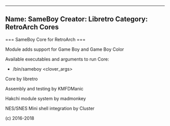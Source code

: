 -----------------------
Name: SameBoy 
Creator: Libretro
Category: RetroArch Cores
-----------------------
=== SameBoy Core for RetroArch ===

Module adds support for Game Boy and Game Boy Color

Available executables and arguments to run Core:
- /bin/sameboy <rom> <clover_args>

Core by libretro

Assembly and testing by KMFDManic

Hakchi module system by madmonkey

NES/SNES Mini shell integration by Cluster

(c) 2016-2018
